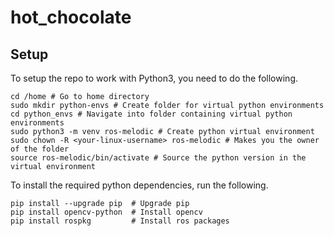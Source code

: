 # hot_chocolate

## Setup

To setup the repo to work with Python3, you need to do the following.

```
cd /home # Go to home directory
sudo mkdir python-envs # Create folder for virtual python environments
cd python_envs # Navigate into folder containing virtual python environments
sudo python3 -m venv ros-melodic # Create python virtual environment
sudo chown -R <your-linux-username> ros-melodic # Makes you the owner of the folder
source ros-melodic/bin/activate # Source the python version in the virtual environment
```

To install the required python dependencies, run the following.

```
pip install --upgrade pip  # Upgrade pip
pip install opencv-python  # Install opencv
pip install rospkg         # Install ros packages
```
